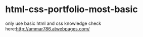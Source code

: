# html-css-portfolio-most-basic
only use basic html and css knowledge
check here:http://ammar786.atwebpages.com/

